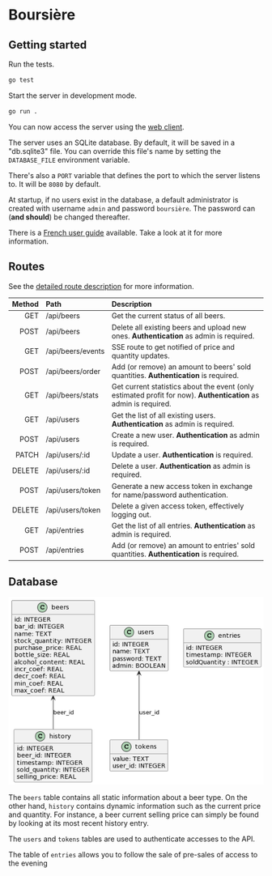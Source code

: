 # Boursière

## Getting started

Run the tests.

```sh
go test
```

Start the server in development mode.

```sh
go run .
```

You can now access the server using the [web client](https://github.com/e-kot-unamur/boursiere-client).

The server uses an SQLite database. By default, it will be saved in a "db.sqlite3" file. You can override this file's name by setting the `DATABASE_FILE` environment variable.

There's also a `PORT` variable that defines the port to which the server listens to. It will be `8080` by default.

At startup, if no users exist in the database, a default administrator is created with username `admin` and password `boursière`. The password can (**and should**) be changed thereafter.

There is a [French user guide](./doc/guide.md) available. Take a look at it for more information.

## Routes

See the [detailed route description](./doc/routes.md) for more information.

| Method | Path              | Description                                                                                                      |
|-------:|:------------------|:-----------------------------------------------------------------------------------------------------------------|
|    GET | /api/beers        | Get the current status of all beers.                                                                             |
|   POST | /api/beers        | Delete all existing beers and upload new ones. **Authentication** as admin is required.                          |
|    GET | /api/beers/events | SSE route to get notified of price and quantity updates.                                                         |
|   POST | /api/beers/order  | Add (or remove) an amount to beers' sold quantities. **Authentication** is required.                             |
|    GET | /api/beers/stats  | Get current statistics about the event (only estimated profit for now). **Authentication** as admin is required. |
|    GET | /api/users        | Get the list of all existing users. **Authentication** as admin is required.                                     |
|   POST | /api/users        | Create a new user. **Authentication** as admin is required.                                                      |
|  PATCH | /api/users/:id    | Update a user. **Authentication** is required.                                                                   |
| DELETE | /api/users/:id    | Delete a user. **Authentication** as admin is required.                                                          |
|   POST | /api/users/token  | Generate a new access token in exchange for name/password authentication.                                        |
| DELETE | /api/users/token  | Delete a given access token, effectively logging out.                                                            |
|    GET | /api/entries      | Get the list of all entries. **Authentication** as admin is required.                                            |
|   POST | /api/entries      | Add (or remove) an amount to entries' sold quantities. **Authentication** is required.                           |

## Database

![Database schema](./doc/db.png)

The `beers` table contains all static information about a beer type. On the other hand, `history` contains dynamic information such as the current price and quantity. For instance, a beer current selling price can simply be found by looking at its most recent history entry.

The `users` and `tokens` tables are used to authenticate accesses to the API.

The table of `entries` allows you to follow the sale of pre-sales of access to the evening
